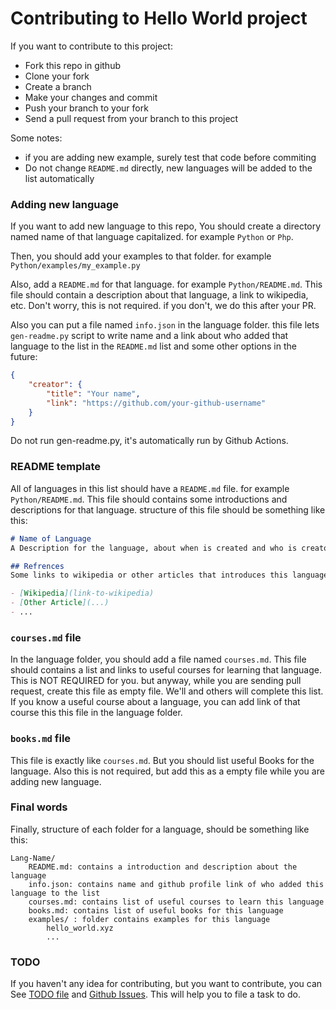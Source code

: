 # Contributing to Hello World project
If you want to contribute to this project:
- Fork this repo in github
- Clone your fork
- Create a branch
- Make your changes and commit
- Push your branch to your fork
- Send a pull request from your branch to this project

Some notes:
- if you are adding new example, surely test that code before commiting
- Do not change `README.md` directly, new languages will be added to the list automatically

### Adding new language
If you want to add new language to this repo, You should create a directory named name of that language capitalized. for example `Python` or `Php`.

Then, you should add your examples to that folder. for example `Python/examples/my_example.py`

Also, add a `README.md` for that language. for example `Python/README.md`.
This file should contain a description about that language, a link to wikipedia, etc.
Don't worry, this is not required. if you don't, we do this after your PR.

Also you can put a file named `info.json` in the language folder. this file lets `gen-readme.py` script to
write name and a link about who added that language to the list in the `README.md` list and some other options in the future:

```json
{
	"creator": {
		"title": "Your name",
		"link": "https://github.com/your-github-username"
	}
}
```

Do not run gen-readme.py, it's automatically run by Github Actions.

### README template
All of languages in this list should have a `README.md` file. for example `Python/README.md`. This file should contains some introductions and descriptions for that language. structure of this file should be something like this:

```markdown
# Name of Language
A Description for the language, about when is created and who is creator of this language, who currently maintains this, A short history, etc. You can use a part of wikipedia.

## Refrences
Some links to wikipedia or other articles that introduces this language.

- [Wikipedia](link-to-wikipedia)
- [Other Article](...)
- ...
```

### `courses.md` file
In the language folder, you should add a file named `courses.md`. This file should contains a list and links to useful courses for learning that language. This is NOT REQUIRED for you. but anyway, while you are sending pull request, create this file as empty file. We'll and others will complete this list. If you know a useful course about a language, you can add link of that course this this file in the language folder.

### `books.md` file
This file is exactly like `courses.md`. But you should list useful Books for the language. Also this is not required, but add this as a empty file while you are adding new language.

### Final words
Finally, structure of each folder for a language, should be something like this:

```
Lang-Name/
	README.md: contains a introduction and description about the language
	info.json: contains name and github profile link of who added this language to the list
	courses.md: contains list of useful courses to learn this language
	books.md: contains list of useful books for this language
	examples/ : folder contains examples for this language
		hello_world.xyz
		...
```

### TODO
If you haven't any idea for contributing, but you want to contribute, you can See [TODO file](/TODO.md) and [Github Issues](https://github.com/BlackIQ/Hello-World/issues). This will help you to file a task to do.

